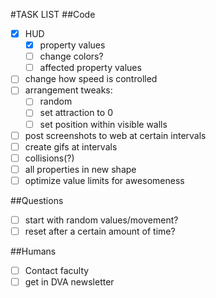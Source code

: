 #TASK LIST
##Code
+ [x] HUD
  - [x] property values
  - [ ] change colors?
  - [ ] affected property values
+ [ ] change how speed is controlled
+ [ ] arrangement tweaks:
  - [ ] random
  - [ ] set attraction to 0
  - [ ] set position within visible walls
+ [ ] post screenshots to web at certain intervals
+ [ ] create gifs at intervals
+ [ ] collisions(?)
+ [ ] all properties in new shape
+ [ ] optimize value limits for awesomeness

##Questions
+ [ ] start with random values/movement?
+ [ ] reset after a certain amount of time?

##Humans
- [ ] Contact faculty
- [ ] get in DVA newsletter